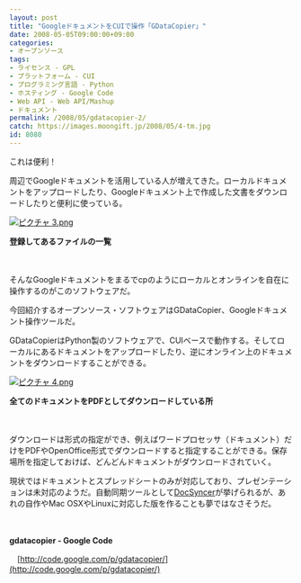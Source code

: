 ```yaml
---
layout: post
title: "GoogleドキュメントをCUIで操作「GDataCopier」"
date: 2008-05-05T09:00:00+09:00
categories:
- オープンソース
tags: 
- ライセンス - GPL
- プラットフォーム - CUI
- プログラミング言語 - Python
- ホスティング - Google Code
- Web API - Web API/Mashup
- ドキュメント
permalink: /2008/05/gdatacopier-2/
catch: https://images.moongift.jp/2008/05/4-tm.jpg
id: 8080
---
```

これは便利！

  

周辺でGoogleドキュメントを活用している人が増えてきた。ローカルドキュメントをアップロードしたり、Googleドキュメント上で作成した文書をダウンロードしたりと便利に使っている。

  

[![ピクチャ 3.png](https://images.moongift.jp/2008/05/3-tm.jpg)](https://images.moongift.jp/2008/05/3.jpg)  
  
**登録してあるファイルの一覧**

  

　

  

そんなGoogleドキュメントをまるでcpのようにローカルとオンラインを自在に操作するのがこのソフトウェアだ。

  

今回紹介するオープンソース・ソフトウェアはGDataCopier、Googleドキュメント操作ツールだ。

  
  
<!--more-->  

GDataCopierはPython製のソフトウェアで、CUIベースで動作する。そしてローカルにあるドキュメントをアップロードしたり、逆にオンライン上のドキュメントをダウンロードすることができる。

  

[![ピクチャ 4.png](https://images.moongift.jp/2008/05/4-tm.jpg)](https://images.moongift.jp/2008/05/4.jpg)  
  
**全てのドキュメントをPDFとしてダウンロードしている所**

  

　

  

ダウンロードは形式の指定ができ、例えばワードプロセッサ（ドキュメント）だけをPDFやOpenOffice形式でダウンロードすると指定することができる。保存場所を指定しておけば、どんどんドキュメントがダウンロードされていく。

  

現状ではドキュメントとスプレッドシートのみが対応しており、プレゼンテーションは未対応のようだ。自動同期ツールとして[DocSyncer](http://www.moongift.jp/2007/12/docsyncer/)が挙げられるが、あれの自作やMac OSXやLinuxに対応した版を作ることも夢ではなさそうだ。

  

　

  

**gdatacopier - Google Code**  
  
　[http://code.google.com/p/gdatacopier/](http://code.google.com/p/gdatacopier/)

  

